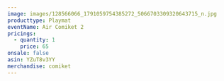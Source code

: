 ```yaml
---
image: images/128566066_1791059754385272_5066703309320643715_n.jpg
producttype: Playmat
eventName: Air Comiket 2
pricings:
  - quantity: 1
    price: 65
onsale: false
asin: YZuT8v3YY
merchandise: comiket
---
```


